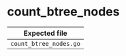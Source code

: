 # count_btree_nodes

| Expected file          |
| ---------------------- |
| `count_btree_nodes.go` |
